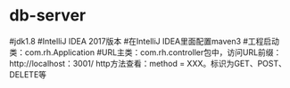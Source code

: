# db-server
#jdk1.8
#IntelliJ IDEA 2017版本
#在IntelliJ IDEA里面配置maven3
#工程启动类：com.rh.Application
#URL主类：com.rh.controller包中，访问URL前缀：http://localhost：3001/   http方法查看：method = XXX。标识为GET、POST、DELETE等
